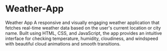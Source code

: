 # Weather-App
Weather App A responsive and visually engaging weather application that fetches real-time weather data based on the user's current location or city name. Built using HTML, CSS, and JavaScript, the app provides an intuitive interface for checking temperature, humidity, cloudiness, and windspeed with beautiful cloud animations and smooth transitions.
